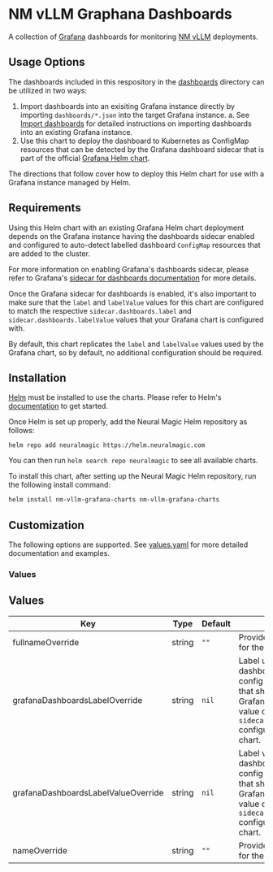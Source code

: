 # NM vLLM Graphana Dashboards

A collection of [Grafana](https://grafana.com/) dashboards for monitoring [NM
vLLM](https://github.com/neuralmagic/nm-vllm) deployments.

## Usage Options

The dashboards included in this respository in the [dashboards](/dashboards)
directory can be utilized in two ways:

1. Import dashboards into an exisiting Grafana instance directly by importing
   `dashboards/*.json` into the target Grafana instance.
   a. See [Import
   dashboards](https://grafana.com/docs/grafana/latest/dashboards/build-dashboards/import-dashboards/)
   for detailed instructions on importing dashboards into an existing Grafana
   instance.
2. Use this chart to deploy the dashboard to Kubernetes as ConfigMap resources
   that can be detected by the Grafana dashboard sidecar that is part of the
   official [Grafana Helm
   chart](https://github.com/grafana/helm-charts/tree/main/charts/grafana).

The directions that follow cover how to deploy this Helm chart for use with a
Grafana instance managed by Helm.

## Requirements

Using this Helm chart with an existing Grafana Helm chart deployment depends on
the Grafana instance having the dashboards sidecar enabled and configured to
auto-detect labelled dashboard `ConfigMap` resources that are added to the
cluster.

For more information on enabling Grafana's dashboards sidecar, please refer to
Grafana's [sidecar for dashboards
documentation](https://github.com/grafana/helm-charts/blob/main/charts/grafana/README.md#sidecar-for-dashboards)
for more details.

Once the Grafana sidecar for dashboards is enabled, it's also important to make
sure that the `label` and `labelValue` values for this chart are configured to
match the respective `sidecar.dashboards.label` and
`sidecar.dashboards.labelValue` values that your Grafana chart is configured
with.

By default, this chart replicates the `label` and `labelValue` values used by
the Grafana chart, so by default, no additional configuration should be
required.

## Installation

[Helm](https://helm.sh) must be installed to use the charts.
Please refer to Helm's [documentation](https://helm.sh/docs/) to get started.

Once Helm is set up properly, add the Neural Magic Helm repository as follows:

```console
helm repo add neuralmagic https://helm.neuralmagic.com
```

You can then run `helm search repo neuralmagic` to see all available charts.

To install this chart, after setting up the Neural Magic Helm repository, run
the following install command:

```bash
helm install nm-vllm-grafana-charts nm-vllm-grafana-charts
```

## Customization

The following options are supported. See
[values.yaml](/charts/nm-vllm-grafana-dashboards/values.yaml) for more detailed
documentation and examples.

### Values

## Values

| Key | Type | Default | Description |
|-----|------|---------|-------------|
| fullnameOverride | string | `""` | Provide a name to substitute for the full names of resources. |
| grafanaDashboardsLabelOverride | string | `nil` | Label used by Grafana's dashboards sidecar to identify config maps with dashboards that should be added to Grafana. Should match the value of the `sidecar.dashboards.label` configuration in the Grafana chart. |
| grafanaDashboardsLabelValueOverride | string | `nil` | Label value used by Grafana's dashboards sidecar to identify config maps with dashboards that should be added to Grafana. Should match the value of the `sidecar.dashboards.labelValue` configuration in the Grafana chart. |
| nameOverride | string | `""` | Provide a name to substitute for the name of the chart. |
